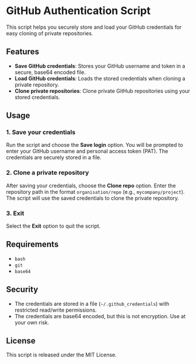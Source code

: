 # GitHub Authentication Script

This script helps you securely store and load your GitHub credentials for easy cloning of private repositories.

## Features
- **Save GitHub credentials**: Stores your GitHub username and token in a secure, base64 encoded file.
- **Load GitHub credentials**: Loads the stored credentials when cloning a private repository.
- **Clone private repositories**: Clone private GitHub repositories using your stored credentials.

## Usage

### 1. Save your credentials
Run the script and choose the **Save login** option. You will be prompted to enter your GitHub username and personal access token (PAT). The credentials are securely stored in a file.

### 2. Clone a private repository
After saving your credentials, choose the **Clone repo** option. Enter the repository path in the format `organisation/repo` (e.g., `mycompany/project`). The script will use the saved credentials to clone the private repository.

### 3. Exit
Select the **Exit** option to quit the script.

## Requirements
- `bash`
- `git`
- `base64`

## Security
- The credentials are stored in a file (`~/.github_credentials`) with restricted read/write permissions.
- The credentials are base64 encoded, but this is not encryption. Use at your own risk.

## License
This script is released under the MIT License.
